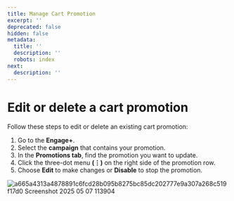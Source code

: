 ```yaml
---
title: Manage Cart Promotion
excerpt: ''
deprecated: false
hidden: false
metadata:
  title: ''
  description: ''
  robots: index
next:
  description: ''
---
```

# Edit or delete a cart promotion

Follow these steps to edit or delete an existing cart promotion:

1. Go to the **Engage+**.
2. Select the **campaign** that contains your promotion.
3. In the **Promotions tab**, find the promotion you want to update.
4. Click the three-dot menu **(⋮)** on the right side of the promotion row.
5. Choose **Edit** to make changes or **Disable** to stop the promotion.

![a665a4313a4878891c6fcd28b095b8275bc85dc202777e9a307a268c519f17d0 Screenshot 2025 05 07 113904](https://files.readme.io/a665a4313a4878891c6fcd28b095b8275bc85dc202777e9a307a268c519f17d0-Screenshot_2025-05-07_113904.png)